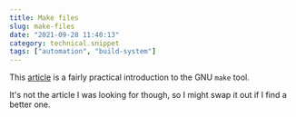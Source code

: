 ```yaml
---
title: Make files
slug: make-files
date: "2021-09-28 11:40:13"
category: technical.snippet
tags: ["automation", "build-system"]
---
```


This
[article](http://nuclear.mutantstargoat.com/articles/make)
is a fairly practical introduction to the GNU `make` tool.

It's not the article I was looking for though, so I might swap it out if I find
a better one.
